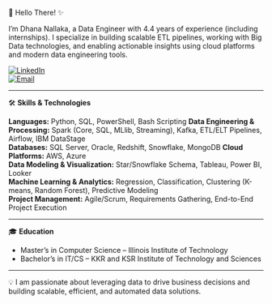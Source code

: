 👋 Hello There! ✨ 
 
I’m Dhana Nallaka, a Data Engineer with 4.4 years of experience (including internships). I specialize in building scalable ETL pipelines, working with Big Data technologies, and enabling actionable insights using cloud platforms and modern data engineering tools.  

[![LinkedIn](https://img.shields.io/badge/LinkedIn-Profile-blue?style=for-the-badge&logo=linkedin&logoColor=white)](https://www.linkedin.com/in/nnddhanalakshmi/)  
[![Email](https://img.shields.io/badge/Email-Contact-green?style=for-the-badge&logo=gmail&logoColor=white)](mailto:nddlakshmi123@gmail.com)  

---

🛠️ **Skills & Technologies**  

**Languages:** Python, SQL, PowerShell, Bash Scripting 
**Data Engineering & Processing:** Spark (Core, SQL, MLlib, Streaming), Kafka, ETL/ELT Pipelines, Airflow, IBM DataStage  
**Databases:** SQL Server, Oracle, Redshift, Snowflake, MongoDB
**Cloud Platforms:** AWS, Azure  
**Data Modeling & Visualization:** Star/Snowflake Schema, Tableau, Power BI, Looker  
**Machine Learning & Analytics:** Regression, Classification, Clustering (K-means, Random Forest), Predictive Modeling  
**Project Management:** Agile/Scrum, Requirements Gathering, End-to-End Project Execution  

---

🎓 **Education**  
- Master’s in Computer Science – Illinois Institute of Technology  
- Bachelor’s in IT/CS – KKR and KSR Institute of Technology and Sciences

---

💡 I am passionate about leveraging data to drive business decisions and building scalable, efficient, and automated data solutions.

